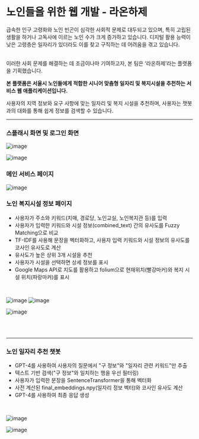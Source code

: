 # 노인들을 위한 웹 개발 - 라온하제

급속한 인구 고령화와 노인 빈곤이 심각한 사회적 문제로 대두되고 있으며, 특히 고립된 생활을 하거나 고독사에 이르는 노인 수가 크게 증가하고 있습니다. 
디지털 활용 능력이 낮은 고령층은 일자리가 있더라도 이를 찾고 구직하는 데 어려움을 겪고 있습니다.<br><br>



이러한 사회 문제를 해결하는 데 조금이나마 기여하고자, 본 팀은 ‘라온하제’라는 플랫폼을 기획했습니다.<br> 

**본 플랫폼은 서울시 노인들에게 적합한 시니어 맞춤형 일자리 및 복지시설을 추천하는 서비스 웹 애플리케이션입니다.**<br> 

사용자의 지역 정보와 요구 사항에 맞는 일자리 및 복지 시설을 추천하며, 사용자는 챗봇과의 대화를 통해 쉽게 정보를 검색할 수 있습니다.


---

### 스플래시 화면 및 로그인 화면
![image](https://github.com/user-attachments/assets/5fc059f7-d224-452e-a1c8-433bf3380d3e)

![image](https://github.com/user-attachments/assets/cb0b0a8a-75c5-45f3-a0bc-5098bd62d170)




### 메인 서비스 페이지
![image](https://github.com/user-attachments/assets/d0902aff-a560-48c1-9f86-1375ff8e6aa2)

### 노인 복지시설 정보 페이지
- 사용자가 주소와 키워드(치매, 경로당, 노인교실, 노인복지관 등)를 입력
- 사용자가 입력한 키워드와 시설 정보(combined_text) 간의 유사도를 Fuzzy Matching으로 비교
- TF-IDF를 사용해 문장을 벡터화하고, 사용자 입력 키워드와 시설 정보의 유사도를 코사인 유사도로 계산
- 유사도가 높은 상위 3개 시설을 추천
- 사용자가 시설을 선택하면 상세 정보를 표시
- Google Maps API로 지도를 활용하고 folium으로 현재위치(빨강마커)와 복지 시설 위치(파랑마커)를 표시
<br>

![image](https://github.com/user-attachments/assets/b9f81e4f-512e-4e14-a39c-e1696d32be5a)
![image](https://github.com/user-attachments/assets/dff59c39-e9ec-4fc1-9e8d-e6ed4411d889)

![image](https://github.com/user-attachments/assets/c24cfd83-e76c-45ac-ace1-4ccdf2ce5000)

<br><br>

---

### 노인 일자리 추천 챗봇
- GPT-4를 사용하여 사용자의 질문에서 "구 정보"와 "일자리 관련 키워드"만 추출
- 텍스트 기반 검색("구 정보"와 일치하는 행을 우선 필터링)
- 사용자가 입력한 문장을 SentenceTransformer을 통해 벡터화
- 사전 계산된 final_embeddings.npy(일자리 정보 벡터)와 코사인 유사도 계산 
- GPT-4를 사용하여 최종 응답 생성

<br>

![image](https://github.com/user-attachments/assets/b01de011-32e3-4441-ba54-b1462f6b72b7)

![image](https://github.com/user-attachments/assets/a78ab706-f404-46cb-a19b-5a3db5d4c9b0)



